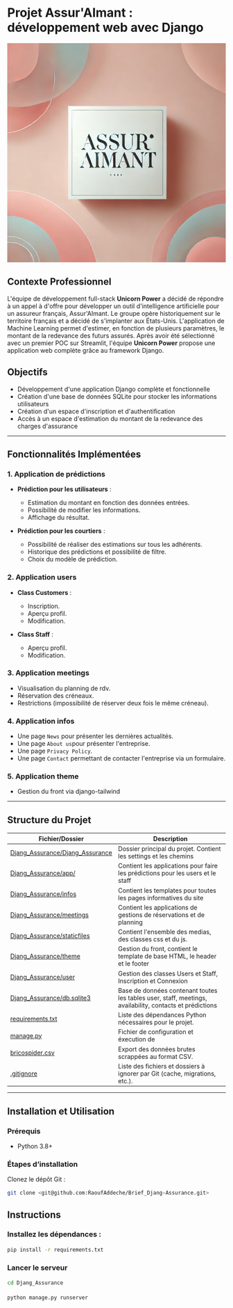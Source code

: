 # Projet Assur'AImant : développement web avec Django

![image](Djang_Assurance/theme/static/css/dist/logo.jpg)


## Contexte Professionnel

L'équipe de développement full-stack **Unicorn Power** a décidé de répondre à un appel à d'offre pour développer un outil d'intelligence artificielle pour un assureur français, Assur'AImant. Le groupe opère historiquement sur le territoire français et a décidé de s'implanter aux États-Unis. L'application de Machine Learning permet d'estimer, en fonction de plusieurs paramètres, le montant de la redevance des futurs assurés.
Après avoir été sélectionné avec un premier POC sur Streamlit, l'équipe **Unicorn Power** propose une application web complète grâce au framework Django.


## Objectifs
- Développement d'une application Django complète et fonctionnelle
- Création d'une base de données SQLite pour stocker les informations utilisateurs
- Création d'un espace d'inscription et d'authentification
- Accès à un espace d'estimation du montant de la redevance des charges d'assurance

---

## Fonctionnalités Implémentées

### 1. Application de prédictions
- **Prédiction pour les utilisateurs** :
  - Estimation du montant en fonction des données entrées.
  - Possibilité de modifier les informations.
  - Affichage du résultat.

- **Prédiction pour les courtiers** :
  - Possibilité de réaliser des estimations sur tous les adhérents.
  - Historique des prédictions et possibilité de filtre.
  - Choix du modèle de prédiction.


### 2. Application users
- **Class Customers** :
  - Inscription.
  - Aperçu profil.
  - Modification.

- **Class Staff** :
  - Aperçu profil.
  - Modification.

### 3. Application meetings
- Visualisation du planning de rdv.
- Réservation des  créneaux.
- Restrictions (impossibilité de réserver deux fois le même créneau).

### 4. Application infos
- Une page `News` pour présenter les dernières actualités.
- Une page `About us`pour présenter l'entreprise.
- Une page `Privacy Policy`.
- Une page `Contact` permettant de contacter l'entreprise via un formulaire.

### 5. Application theme
- Gestion du front via django-tailwind


---



## Structure du Projet

| Fichier/Dossier              | Description                                                                 |
|------------------------------|-----------------------------------------------------------------------------|
| [Djang_Assurance/Djang_Assurance](Djang_Assurance)             | Dossier principal du projet. Contient les settings et les chemins                                               |
| [Djang_Assurance/app/](Djang_Assurance/app)      | Contient les applications pour faire les prédictions pour les users et le staff                     |
| [Djang_Assurance/infos](Djang_Assurance/infos) | Contient les templates pour toutes les pages informatives du site                           |
| [Djang_Assurance/meetings](Djang_Assurance/meetings)    | Contient les applications de gestions de réservations et de planning                      |
| [Djang_Assurance/staticfiles](Djang_Assurance/staticfiles)      | Contient l'ensemble des medias, des classes css et du js.           |
| [Djang_Assurance/theme](Djang_Assurance/theme)   | Gestion du front, contient le template de base HTML, le header et le footer    |
| [Djang_Assurance/user](Djang_Assurance/user)  | Gestion des classes Users et Staff, Inscription et Connexion         |
| [Djang_Assurance/db.sqlite3](Djang_Assurance/db.sqlite3)     | Base de données contenant toutes les tables user, staff, meetings, availability, contacts et prédictions                                      |
| [requirements.txt](requirements.txt)           | Liste des dépendances Python nécessaires pour le projet.                   |
| [manage.py](manage.py)                | Fichier de configuration et éxecution de                    |
| [bricospider.csv](bricospider.csv)           | Export des données brutes scrappées au format CSV.                                                           |
| [.gitignore](.gitignore)              | Liste des fichiers et dossiers à ignorer par Git (cache, migrations, etc.).      |


---

## Installation et Utilisation

### Prérequis
- Python 3.8+


### Étapes d’installation

Clonez le dépôt Git :

   ```bash
   git clone <git@github.com:RaoufAddeche/Brief_Djang-Assurance.git>
   ```

## Instructions

### Installez les dépendances :
```bash
pip install -r requirements.txt
```

### Lancer le serveur

```bash
cd Djang_Assurance

python manage.py runserver
```

